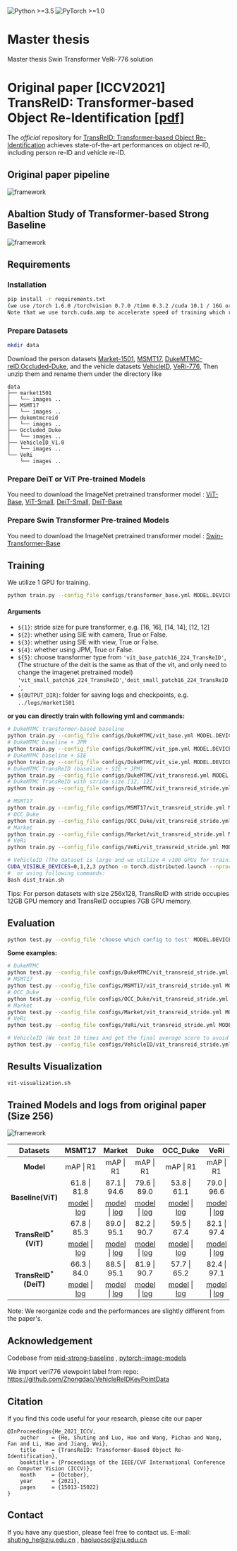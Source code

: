 ![Python >=3.5](https://img.shields.io/badge/Python->=3.5-yellow.svg)
![PyTorch >=1.0](https://img.shields.io/badge/PyTorch->=1.6-blue.svg)

# Master thesis
Master thesis Swin Transformer VeRi-776 solution

# Original paper [ICCV2021] TransReID: Transformer-based Object Re-Identification [[pdf]](https://openaccess.thecvf.com/content/ICCV2021/papers/He_TransReID_Transformer-Based_Object_Re-Identification_ICCV_2021_paper.pdf)

The *official* repository for  [TransReID: Transformer-based Object Re-Identification](https://arxiv.org/abs/2102.04378) achieves state-of-the-art performances on object re-ID, including person re-ID and vehicle re-ID.

## Original paper pipeline

![framework](figs/framework.png)

## Abaltion Study of Transformer-based Strong Baseline

![framework](figs/ablation.png)



## Requirements

### Installation

```bash
pip install -r requirements.txt
(we use /torch 1.6.0 /torchvision 0.7.0 /timm 0.3.2 /cuda 10.1 / 16G or 32G V100 for training and evaluation.
Note that we use torch.cuda.amp to accelerate speed of training which requires pytorch >=1.6)
```

### Prepare Datasets

```bash
mkdir data
```

Download the person datasets [Market-1501](https://drive.google.com/file/d/0B8-rUzbwVRk0c054eEozWG9COHM/view), [MSMT17](https://arxiv.org/abs/1711.08565), [DukeMTMC-reID](https://arxiv.org/abs/1609.01775),[Occluded-Duke](https://github.com/lightas/Occluded-DukeMTMC-Dataset), and the vehicle datasets [VehicleID](https://www.pkuml.org/resources/pku-vehicleid.html), [VeRi-776](https://github.com/JDAI-CV/VeRidataset), 
Then unzip them and rename them under the directory like

```
data
├── market1501
│   └── images ..
├── MSMT17
│   └── images ..
├── dukemtmcreid
│   └── images ..
├── Occluded_Duke
│   └── images ..
├── VehicleID_V1.0
│   └── images ..
└── VeRi
    └── images ..
```

### Prepare DeiT or ViT Pre-trained Models

You need to download the ImageNet pretrained transformer model : [ViT-Base](https://github.com/rwightman/pytorch-image-models/releases/download/v0.1-vitjx/jx_vit_base_p16_224-80ecf9dd.pth), [ViT-Small](https://github.com/rwightman/pytorch-image-models/releases/download/v0.1-weights/vit_small_p16_224-15ec54c9.pth), [DeiT-Small](https://dl.fbaipublicfiles.com/deit/deit_small_distilled_patch16_224-649709d9.pth), [DeiT-Base](https://dl.fbaipublicfiles.com/deit/deit_base_distilled_patch16_224-df68dfff.pth)


### Prepare Swin Transformer Pre-trained Models

You need to download the ImageNet pretrained transformer model : [Swin-Transformer-Base](https://github.com/SwinTransformer/storage/releases/download/v1.0.0/swin_base_patch4_window7_224_22kto1k.pth)


## Training

We utilize 1  GPU for training.

```bash
python train.py --config_file configs/transformer_base.yml MODEL.DEVICE_ID "('your device id')" MODEL.STRIDE_SIZE ${1} MODEL.SIE_CAMERA ${2} MODEL.SIE_VIEW ${3} MODEL.JPM ${4} MODEL.TRANSFORMER_TYPE ${5} OUTPUT_DIR ${OUTPUT_DIR} DATASETS.NAMES "('your dataset name')"
```

#### Arguments

- `${1}`: stride size for pure transformer, e.g. [16, 16], [14, 14], [12, 12]
- `${2}`: whether using SIE with camera, True or False.
- `${3}`: whether using SIE with view, True or False.
- `${4}`: whether using JPM, True or False.
- `${5}`: choose transformer type from `'vit_base_patch16_224_TransReID'`,(The structure of the deit is the same as that of the vit, and only need to change the imagenet pretrained model)  `'vit_small_patch16_224_TransReID'`,`'deit_small_patch16_224_TransReID'`,
- `${OUTPUT_DIR}`: folder for saving logs and checkpoints, e.g. `../logs/market1501`

**or you can directly train with following  yml and commands:**

```bash
# DukeMTMC transformer-based baseline
python train.py --config_file configs/DukeMTMC/vit_base.yml MODEL.DEVICE_ID "('0')"
# DukeMTMC baseline + JPM
python train.py --config_file configs/DukeMTMC/vit_jpm.yml MODEL.DEVICE_ID "('0')"
# DukeMTMC baseline + SIE
python train.py --config_file configs/DukeMTMC/vit_sie.yml MODEL.DEVICE_ID "('0')"
# DukeMTMC TransReID (baseline + SIE + JPM)
python train.py --config_file configs/DukeMTMC/vit_transreid.yml MODEL.DEVICE_ID "('0')"
# DukeMTMC TransReID with stride size [12, 12]
python train.py --config_file configs/DukeMTMC/vit_transreid_stride.yml MODEL.DEVICE_ID "('0')"

# MSMT17
python train.py --config_file configs/MSMT17/vit_transreid_stride.yml MODEL.DEVICE_ID "('0')"
# OCC_Duke
python train.py --config_file configs/OCC_Duke/vit_transreid_stride.yml MODEL.DEVICE_ID "('0')"
# Market
python train.py --config_file configs/Market/vit_transreid_stride.yml MODEL.DEVICE_ID "('0')"
# VeRi
python train.py --config_file configs/VeRi/vit_transreid_stride.yml MODEL.DEVICE_ID "('0')"

# VehicleID (The dataset is large and we utilize 4 v100 GPUs for training )
CUDA_VISIBLE_DEVICES=0,1,2,3 python -m torch.distributed.launch --nproc_per_node=4 --master_port 66666 train.py --config_file configs/VehicleID/vit_transreid_stride.yml MODEL.DIST_TRAIN True
#  or using following commands:
Bash dist_train.sh 
```

Tips:  For person datasets  with size 256x128, TransReID with stride occupies 12GB GPU memory and TransReID occupies 7GB GPU memory. 

## Evaluation

```bash
python test.py --config_file 'choose which config to test' MODEL.DEVICE_ID "('your device id')" TEST.WEIGHT "('your path of trained checkpoints')"
```

**Some examples:**

```bash
# DukeMTMC
python test.py --config_file configs/DukeMTMC/vit_transreid_stride.yml MODEL.DEVICE_ID "('0')"  TEST.WEIGHT '../logs/duke_vit_transreid_stride/transformer_120.pth'
# MSMT17
python test.py --config_file configs/MSMT17/vit_transreid_stride.yml MODEL.DEVICE_ID "('0')" TEST.WEIGHT '../logs/msmt17_vit_transreid_stride/transformer_120.pth'
# OCC_Duke
python test.py --config_file configs/OCC_Duke/vit_transreid_stride.yml MODEL.DEVICE_ID "('0')" TEST.WEIGHT '../logs/occ_duke_vit_transreid_stride/transformer_120.pth'
# Market
python test.py --config_file configs/Market/vit_transreid_stride.yml MODEL.DEVICE_ID "('0')"  TEST.WEIGHT '../logs/market_vit_transreid_stride/transformer_120.pth'
# VeRi
python test.py --config_file configs/VeRi/vit_transreid_stride.yml MODEL.DEVICE_ID "('0')" TEST.WEIGHT '../logs/veri_vit_transreid_stride/transformer_120.pth'

# VehicleID (We test 10 times and get the final average score to avoid randomness)
python test.py --config_file configs/VehicleID/vit_transreid_stride.yml MODEL.DEVICE_ID "('0')" TEST.WEIGHT '../logs/vehicleID_vit_transreid_stride/transformer_120.pth'
```

## Results Visualization 

```bash
vit-visualization.sh
```

## Trained Models and logs from original paper (Size 256)

![framework](figs/sota.png)

<table>
<thead>
<tr><th style='text-align:center;' >Datasets</th><th style='text-align:center;' >MSMT17</th><th style='text-align:center;' >Market</th><th style='text-align:center;' >Duke</th><th style='text-align:center;' >OCC_Duke</th><th style='text-align:center;' >VeRi</th><th style='text-align:center;' >VehicleID</th></tr></thead>
<tbody><tr><td style='text-align:center;' ><strong>Model</strong></td><td style='text-align:center;' >mAP | R1</td><td style='text-align:center;' >mAP | R1</td><td style='text-align:center;' >mAP | R1</td><td style='text-align:center;' >mAP | R1</td><td style='text-align:center;' >mAP | R1</td><td style='text-align:center;' >R1 | R5</td></tr><tr><td style='text-align:center;'rowspan="2" ><strong>Baseline(ViT)</strong></td>
  <td style='text-align:center;' >61.8 | 81.8</td><td style='text-align:center;' >87.1 | 94.6</td><td style='text-align:center;' >79.6 | 89.0</td><td style='text-align:center;' >53.8 | 61.1</td><td style='text-align:center;' >79.0 | 96.6</td><td style='text-align:center;' >83.5 | 96.7</td></tr><tr>  <td style='text-align:center;' ><a href='https://drive.google.com/file/d/1iF5JNPw9xi-rLY3Ri9EY-PFAkK6Vg_Pf/view?usp=sharing'>model</a> | <a href='https://drive.google.com/file/d/1oCnLpwv-V_RU7_BNXFsIgXKxAm2QAD7n/view?usp=sharing'>log</a></td><td style='text-align:center;' ><a href='https://drive.google.com/file/d/1crYsKRrW4eUq6abT4KK8_atMLFsbq56W/view?usp=sharing'>model</a> | <a href='https://drive.google.com/file/d/1YSo6FgJ42SOv3TTQvzE_4V1r3Ma608lZ/view?usp=sharing'>log</a></td><td style='text-align:center;' ><a href='https://drive.google.com/file/d/17GQqFuTleAZWLD92AtEd1c_dnTyZHl4k/view?usp=sharing'>model</a> | <a href='https://drive.google.com/file/d/1a8Ci3qN4Y47LRWqgbeF4HJON1hBmeLCn/view?usp=sharing'>log</a></td><td style='text-align:center;' ><a href='https://drive.google.com/file/d/1uHX5j7yepalN1EINdF9lzrT3iDWj-pr9/view?usp=sharing'>model</a> | <a href='https://drive.google.com/file/d/1urUfrvML_7qKvqXyz6Yl4msJS6nTNbe5/view?usp=sharing'>log</a></td><td style='text-align:center;' ><a href='https://drive.google.com/file/d/1Qu13CS5MK1ANsXoYgkX5Kji383SbQbn9/view?usp=sharing'>model</a> | <a href='https://drive.google.com/file/d/17Io4ECJixITduJ-bey7yix1Unwv9PBKd/view?usp=sharing'>log</a></td><td style='text-align:center;' ><a href='https://drive.google.com/file/d/1loUlRlM9DCiIAkq5mpL4LrJiUC3G3fMp/view?usp=sharing'>model</a> | <a href='https://drive.google.com/file/d/12gOI9fivkRj5utCPciKS6Z1SNM8V2SGT/view?usp=sharing'>test</a></td></tr><tr><td style='text-align:center;'rowspan="2" ><strong>TransReID<sup>*</sup>(ViT)</strong></td>
  <td style='text-align:center;' >67.8 | 85.3</td><td style='text-align:center;' >89.0 | 95.1</td><td style='text-align:center;' >82.2 | 90.7</td><td style='text-align:center;' >59.5 | 67.4</td><td style='text-align:center;' >82.1 | 97.4</td><td style='text-align:center;' >85.2 | 97.4</td></tr><tr>
  <td style='text-align:center;' ><a href='https://drive.google.com/file/d/1x6Na97ycxS0t2Dn_0iRKWe1U5ccIqASK/view?usp=sharing'>model</a> | <a href='https://drive.google.com/file/d/14TPDaU2T0WLTsg0iEHJFnqwzSTrpzC0B/view?usp=sharing'>log</a></td><td style='text-align:center;' ><a href='https://drive.google.com/file/d/11p4RjmpCGGAS-876VEt7OoFrUeHTUlyO/view?usp=sharing'>model</a> | <a href='https://drive.google.com/file/d/1SWNtnhEVoDu3Uixf5XBCQlvXYapVrk7w/view?usp=sharing'>log</a></td><td style='text-align:center;' ><a href='https://drive.google.com/file/d/1BipxoqyThefQviJzuJIKtFJvNblIlPGN/view?usp=sharing'>model</a> | <a href='https://drive.google.com/file/d/11dE_kbNWbvmo-3qUShN7qsrTsqd89Eoc/view?usp=sharing'>log</a></td><td style='text-align:center;' ><a href='https://drive.google.com/file/d/1VJg4rTA43TCHkR9hTIBu8S2Sy1KiTnSJ/view?usp=sharing'>model</a> | <a href='https://drive.google.com/file/d/1I1xTSBl1v-QBSyxxAB7xIszW_fu9oT6g/view?usp=sharing'>log</a></td><td style='text-align:center;' ><a href='https://drive.google.com/file/d/1SquTlBhl_pahsa5752KoGDBPY-AZpoSg/view?usp=sharing'>model</a> | <a href='https://drive.google.com/file/d/1H3MpDrA61HMmo8x8teANpCxY7BoGo09r/view?usp=sharing'>log</a></td><td style='text-align:center;' ><a href='https://drive.google.com/file/d/13ArCZutLuFrAoZpBuuk1y3EW91cYubmU/view?usp=sharing'>model</a> | <a href='https://drive.google.com/file/d/1ibJjqyLFvMv8vO9WanVi-5pYsJD4LY7K/view?usp=sharing'>test</a></td></tr><tr><td style='text-align:center;'rowspan="2" ><strong>TransReID<sup>*</sup>(DeiT)</strong></td>
  <td style='text-align:center;' >66.3 | 84.0</td><td style='text-align:center;' >88.5 | 95.1</td><td style='text-align:center;' >81.9 | 90.7</td><td style='text-align:center;' >57.7 | 65.2</td><td style='text-align:center;' >82.4 | 97.1</td><td style='text-align:center;' >86.0 | 97.6</td></tr><tr>
  <td style='text-align:center;' ><a href='https://drive.google.com/file/d/1WSUD0gKjGIG_gzTc2izH_y-EuDzweN95/view?usp=sharing'>model</a> | <a href='https://drive.google.com/file/d/1-YWh-Z1JVN8xzjG7PNyN2TpWN4Z1eUvP/view?usp=sharing'>log</a></td><td style='text-align:center;' ><a href='https://drive.google.com/file/d/1cbUK2KozdPSoewzvF0ucFQnZ0yfZiu_H/view?usp=sharing'>model</a> | <a href='https://drive.google.com/file/d/1C9glb0kc5thfU3U9Yrr6z7h5oYgMwHfy/view?usp=sharing'>log</a></td><td style='text-align:center;' ><a href='https://drive.google.com/file/d/1ltaX9zGFO31Wwwu47K9c4WTTBZVLdzLw/view?usp=sharing'>model</a> | <a href='https://drive.google.com/file/d/13H9usPg7pG5b6Eglx0EiKDiU6n3chBnT/view?usp=sharing'>log</a></td><td style='text-align:center;' ><a href='https://drive.google.com/file/d/1YJkBiMb5oVBnO6GXYW3Y_hFkR-Pl5ikC/view?usp=sharing'>model</a> | <a href='https://drive.google.com/file/d/1xnPlCw3w5obBpEAaI8Sb7Z5Bh9dPcZtL/view?usp=sharing'>log</a></td><td style='text-align:center;' ><a href='https://drive.google.com/file/d/1n26yrqTwu8bvaS-L_8mmiPlIrw_2_Ryo/view?usp=sharing'>model</a> | <a href='https://drive.google.com/file/d/11hTccnvJCi8Be_1fArX3mWqgdwOarxAf/view?usp=sharing'>log</a></td><td style='text-align:center;' ><a href='https://drive.google.com/file/d/1YC8dvKiCg5qCKpRc4kHemaUdFdBePkAk/view?usp=sharing'>model</a> | <a href='https://drive.google.com/file/d/1cELmjTLj5Lo9QwJuDGbqftwjeYAQD17k/view?usp=sharing'>test</a></td></tr></tbody>
</table>

Note: We reorganize code and the performances are slightly different from the paper's.

## Acknowledgement

Codebase from [reid-strong-baseline](https://github.com/michuanhaohao/reid-strong-baseline) , [pytorch-image-models](https://github.com/rwightman/pytorch-image-models)

We import veri776 viewpoint label from repo: https://github.com/Zhongdao/VehicleReIDKeyPointData

## Citation

If you find this code useful for your research, please cite our paper

```
@InProceedings{He_2021_ICCV,
    author    = {He, Shuting and Luo, Hao and Wang, Pichao and Wang, Fan and Li, Hao and Jiang, Wei},
    title     = {TransReID: Transformer-Based Object Re-Identification},
    booktitle = {Proceedings of the IEEE/CVF International Conference on Computer Vision (ICCV)},
    month     = {October},
    year      = {2021},
    pages     = {15013-15022}
}
```

## Contact

If you have any question, please feel free to contact us. E-mail: [shuting_he@zju.edu.cn](mailto:shuting_he@zju.edu.cn) , [haoluocsc@zju.edu.cn](mailto:haoluocsc@zju.edu.cn)

